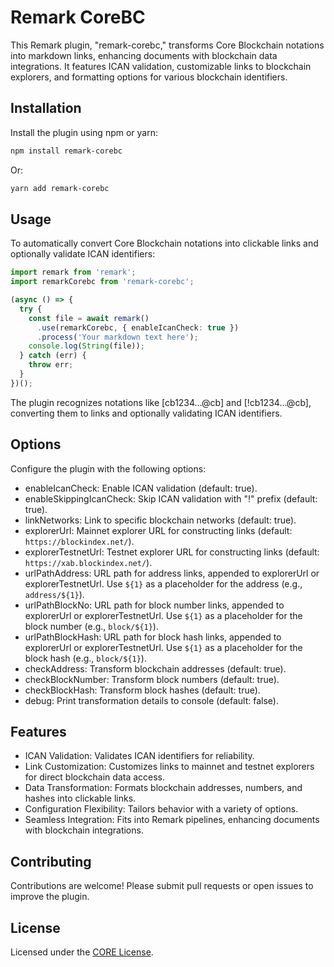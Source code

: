 # Remark CoreBC

This Remark plugin, "remark-corebc," transforms Core Blockchain notations into markdown links, enhancing documents with blockchain data integrations. It features ICAN validation, customizable links to blockchain explorers, and formatting options for various blockchain identifiers.

## Installation

Install the plugin using npm or yarn:

```bash
npm install remark-corebc
```

Or:

```bash
yarn add remark-corebc
```

## Usage

To automatically convert Core Blockchain notations into clickable links and optionally validate ICAN identifiers:

```typescript
import remark from 'remark';
import remarkCorebc from 'remark-corebc';

(async () => {
  try {
    const file = await remark()
      .use(remarkCorebc, { enableIcanCheck: true })
      .process('Your markdown text here');
    console.log(String(file));
  } catch (err) {
    throw err;
  }
})();
```

The plugin recognizes notations like [cb1234...@cb] and [!cb1234...@cb], converting them to links and optionally validating ICAN identifiers.

## Options

Configure the plugin with the following options:

- enableIcanCheck: Enable ICAN validation (default: true).
- enableSkippingIcanCheck: Skip ICAN validation with "!" prefix (default: true).
- linkNetworks: Link to specific blockchain networks (default: true).
- explorerUrl: Mainnet explorer URL for constructing links (default: `https://blockindex.net/`).
- explorerTestnetUrl: Testnet explorer URL for constructing links (default: `https://xab.blockindex.net/`).
- urlPathAddress: URL path for address links, appended to explorerUrl or explorerTestnetUrl. Use `${1}` as a placeholder for the address (e.g., `address/${1}`).
- urlPathBlockNo: URL path for block number links, appended to explorerUrl or explorerTestnetUrl. Use `${1}` as a placeholder for the block number (e.g., `block/${1}`).
- urlPathBlockHash: URL path for block hash links, appended to explorerUrl or explorerTestnetUrl. Use `${1}` as a placeholder for the block hash (e.g., `block/${1}`).
- checkAddress: Transform blockchain addresses (default: true).
- checkBlockNumber: Transform block numbers (default: true).
- checkBlockHash: Transform block hashes (default: true).
- debug: Print transformation details to console (default: false).

## Features

- ICAN Validation: Validates ICAN identifiers for reliability.
- Link Customization: Customizes links to mainnet and testnet explorers for direct blockchain data access.
- Data Transformation: Formats blockchain addresses, numbers, and hashes into clickable links.
- Configuration Flexibility: Tailors behavior with a variety of options.
- Seamless Integration: Fits into Remark pipelines, enhancing documents with blockchain integrations.

## Contributing

Contributions are welcome! Please submit pull requests or open issues to improve the plugin.

## License

Licensed under the [CORE License](LICENSE).
